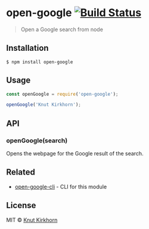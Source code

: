 # open-google [![Build Status](https://travis-ci.org/Knutakir/open-google.svg?branch=master)](https://travis-ci.org/Knutakir/open-google)
> Open a Google search from node

## Installation
```
$ npm install open-google
```

## Usage
```js
const openGoogle = require('open-google');

openGoogle('Knut Kirkhorn');
```

## API
### openGoogle(search)
Opens the webpage for the Google result of the search.

## Related
- [open-google-cli](https://github.com/Knutakir/open-google-cli) - CLI for this module

## License
MIT © [Knut Kirkhorn](LICENSE)
